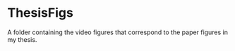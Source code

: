 # ThesisFigs
A folder containing the video figures that correspond to the paper figures in my thesis.
